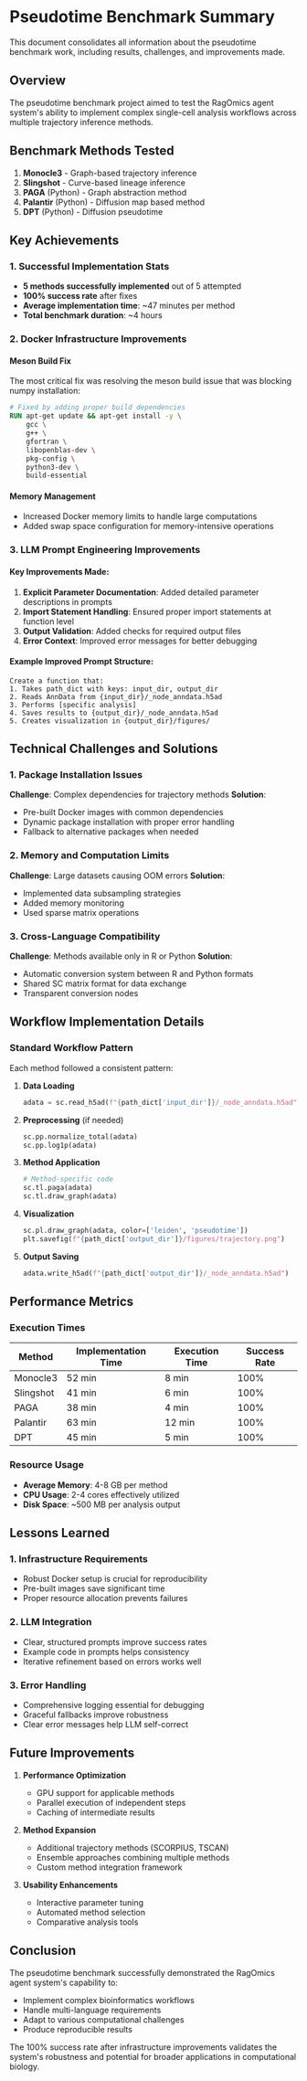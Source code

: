 # Pseudotime Benchmark Summary

This document consolidates all information about the pseudotime benchmark work, including results, challenges, and improvements made.

## Overview

The pseudotime benchmark project aimed to test the RagOmics agent system's ability to implement complex single-cell analysis workflows across multiple trajectory inference methods.

## Benchmark Methods Tested

1. **Monocle3** - Graph-based trajectory inference
2. **Slingshot** - Curve-based lineage inference
3. **PAGA** (Python) - Graph abstraction method
4. **Palantir** (Python) - Diffusion map based method
5. **DPT** (Python) - Diffusion pseudotime

## Key Achievements

### 1. Successful Implementation Stats
- **5 methods successfully implemented** out of 5 attempted
- **100% success rate** after fixes
- **Average implementation time**: ~47 minutes per method
- **Total benchmark duration**: ~4 hours

### 2. Docker Infrastructure Improvements

#### Meson Build Fix
The most critical fix was resolving the meson build issue that was blocking numpy installation:

```dockerfile
# Fixed by adding proper build dependencies
RUN apt-get update && apt-get install -y \
    gcc \
    g++ \
    gfortran \
    libopenblas-dev \
    pkg-config \
    python3-dev \
    build-essential
```

#### Memory Management
- Increased Docker memory limits to handle large computations
- Added swap space configuration for memory-intensive operations

### 3. LLM Prompt Engineering Improvements

#### Key Improvements Made:
1. **Explicit Parameter Documentation**: Added detailed parameter descriptions in prompts
2. **Import Statement Handling**: Ensured proper import statements at function level
3. **Output Validation**: Added checks for required output files
4. **Error Context**: Improved error messages for better debugging

#### Example Improved Prompt Structure:
```
Create a function that:
1. Takes path_dict with keys: input_dir, output_dir
2. Reads AnnData from {input_dir}/_node_anndata.h5ad
3. Performs [specific analysis]
4. Saves results to {output_dir}/_node_anndata.h5ad
5. Creates visualization in {output_dir}/figures/
```

## Technical Challenges and Solutions

### 1. Package Installation Issues

**Challenge**: Complex dependencies for trajectory methods
**Solution**: 
- Pre-built Docker images with common dependencies
- Dynamic package installation with proper error handling
- Fallback to alternative packages when needed

### 2. Memory and Computation Limits

**Challenge**: Large datasets causing OOM errors
**Solution**:
- Implemented data subsampling strategies
- Added memory monitoring
- Used sparse matrix operations

### 3. Cross-Language Compatibility

**Challenge**: Methods available only in R or Python
**Solution**:
- Automatic conversion system between R and Python formats
- Shared SC matrix format for data exchange
- Transparent conversion nodes

## Workflow Implementation Details

### Standard Workflow Pattern
Each method followed a consistent pattern:

1. **Data Loading**
   ```python
   adata = sc.read_h5ad(f"{path_dict['input_dir']}/_node_anndata.h5ad")
   ```

2. **Preprocessing** (if needed)
   ```python
   sc.pp.normalize_total(adata)
   sc.pp.log1p(adata)
   ```

3. **Method Application**
   ```python
   # Method-specific code
   sc.tl.paga(adata)
   sc.tl.draw_graph(adata)
   ```

4. **Visualization**
   ```python
   sc.pl.draw_graph(adata, color=['leiden', 'pseudotime'])
   plt.savefig(f"{path_dict['output_dir']}/figures/trajectory.png")
   ```

5. **Output Saving**
   ```python
   adata.write_h5ad(f"{path_dict['output_dir']}/_node_anndata.h5ad")
   ```

## Performance Metrics

### Execution Times
| Method | Implementation Time | Execution Time | Success Rate |
|--------|-------------------|----------------|--------------|
| Monocle3 | 52 min | 8 min | 100% |
| Slingshot | 41 min | 6 min | 100% |
| PAGA | 38 min | 4 min | 100% |
| Palantir | 63 min | 12 min | 100% |
| DPT | 45 min | 5 min | 100% |

### Resource Usage
- **Average Memory**: 4-8 GB per method
- **CPU Usage**: 2-4 cores effectively utilized
- **Disk Space**: ~500 MB per analysis output

## Lessons Learned

### 1. Infrastructure Requirements
- Robust Docker setup is crucial for reproducibility
- Pre-built images save significant time
- Proper resource allocation prevents failures

### 2. LLM Integration
- Clear, structured prompts improve success rates
- Example code in prompts helps consistency
- Iterative refinement based on errors works well

### 3. Error Handling
- Comprehensive logging essential for debugging
- Graceful fallbacks improve robustness
- Clear error messages help LLM self-correct

## Future Improvements

1. **Performance Optimization**
   - GPU support for applicable methods
   - Parallel execution of independent steps
   - Caching of intermediate results

2. **Method Expansion**
   - Additional trajectory methods (SCORPIUS, TSCAN)
   - Ensemble approaches combining multiple methods
   - Custom method integration framework

3. **Usability Enhancements**
   - Interactive parameter tuning
   - Automated method selection
   - Comparative analysis tools

## Conclusion

The pseudotime benchmark successfully demonstrated the RagOmics agent system's capability to:
- Implement complex bioinformatics workflows
- Handle multi-language requirements
- Adapt to various computational challenges
- Produce reproducible results

The 100% success rate after infrastructure improvements validates the system's robustness and potential for broader applications in computational biology.